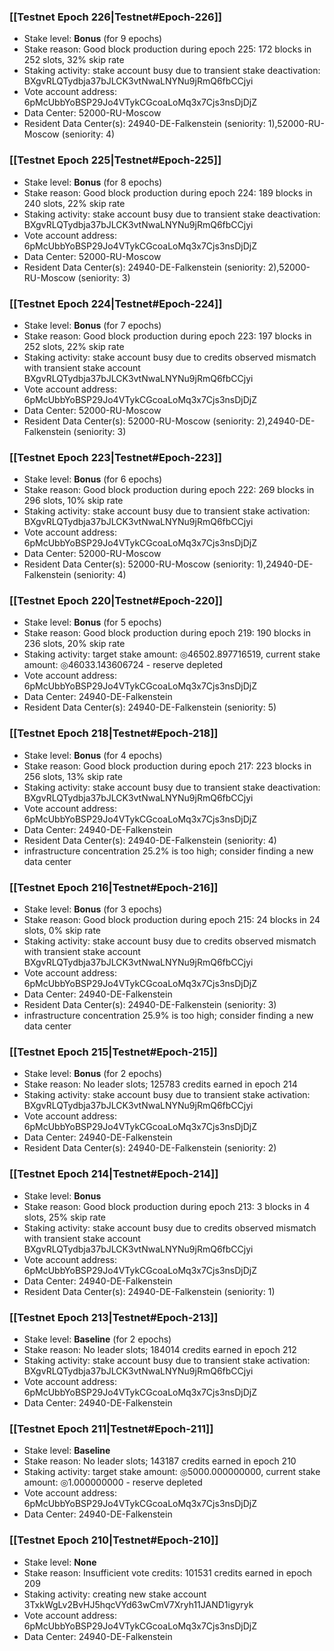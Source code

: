### [[Testnet Epoch 226|Testnet#Epoch-226]]
* Stake level: **Bonus** (for 9 epochs)
* Stake reason: Good block production during epoch 225: 172 blocks in 252 slots, 32% skip rate
* Staking activity: stake account busy due to transient stake deactivation: BXgvRLQTydbja37bJLCK3vtNwaLNYNu9jRmQ6fbCCjyi
* Vote account address: 6pMcUbbYoBSP29Jo4VTykCGcoaLoMq3x7Cjs3nsDjDjZ
* Data Center: 52000-RU-Moscow
* Resident Data Center(s): 24940-DE-Falkenstein (seniority: 1),52000-RU-Moscow (seniority: 4)
### [[Testnet Epoch 225|Testnet#Epoch-225]]
* Stake level: **Bonus** (for 8 epochs)
* Stake reason: Good block production during epoch 224: 189 blocks in 240 slots, 22% skip rate
* Staking activity: stake account busy due to transient stake deactivation: BXgvRLQTydbja37bJLCK3vtNwaLNYNu9jRmQ6fbCCjyi
* Vote account address: 6pMcUbbYoBSP29Jo4VTykCGcoaLoMq3x7Cjs3nsDjDjZ
* Data Center: 52000-RU-Moscow
* Resident Data Center(s): 24940-DE-Falkenstein (seniority: 2),52000-RU-Moscow (seniority: 3)
### [[Testnet Epoch 224|Testnet#Epoch-224]]
* Stake level: **Bonus** (for 7 epochs)
* Stake reason: Good block production during epoch 223: 197 blocks in 252 slots, 22% skip rate
* Staking activity: stake account busy due to credits observed mismatch with transient stake account BXgvRLQTydbja37bJLCK3vtNwaLNYNu9jRmQ6fbCCjyi
* Vote account address: 6pMcUbbYoBSP29Jo4VTykCGcoaLoMq3x7Cjs3nsDjDjZ
* Data Center: 52000-RU-Moscow
* Resident Data Center(s): 52000-RU-Moscow (seniority: 2),24940-DE-Falkenstein (seniority: 3)
### [[Testnet Epoch 223|Testnet#Epoch-223]]
* Stake level: **Bonus** (for 6 epochs)
* Stake reason: Good block production during epoch 222: 269 blocks in 296 slots, 10% skip rate
* Staking activity: stake account busy due to transient stake activation: BXgvRLQTydbja37bJLCK3vtNwaLNYNu9jRmQ6fbCCjyi
* Vote account address: 6pMcUbbYoBSP29Jo4VTykCGcoaLoMq3x7Cjs3nsDjDjZ
* Data Center: 52000-RU-Moscow
* Resident Data Center(s): 52000-RU-Moscow (seniority: 1),24940-DE-Falkenstein (seniority: 4)
### [[Testnet Epoch 220|Testnet#Epoch-220]]
* Stake level: **Bonus** (for 5 epochs)
* Stake reason: Good block production during epoch 219: 190 blocks in 236 slots, 20% skip rate
* Staking activity: target stake amount: ◎46502.897716519, current stake amount: ◎46033.143606724 - reserve depleted
* Vote account address: 6pMcUbbYoBSP29Jo4VTykCGcoaLoMq3x7Cjs3nsDjDjZ
* Data Center: 24940-DE-Falkenstein
* Resident Data Center(s): 24940-DE-Falkenstein (seniority: 5)
### [[Testnet Epoch 218|Testnet#Epoch-218]]
* Stake level: **Bonus** (for 4 epochs)
* Stake reason: Good block production during epoch 217: 223 blocks in 256 slots, 13% skip rate
* Staking activity: stake account busy due to transient stake deactivation: BXgvRLQTydbja37bJLCK3vtNwaLNYNu9jRmQ6fbCCjyi
* Vote account address: 6pMcUbbYoBSP29Jo4VTykCGcoaLoMq3x7Cjs3nsDjDjZ
* Data Center: 24940-DE-Falkenstein
* Resident Data Center(s): 24940-DE-Falkenstein (seniority: 4)
* infrastructure concentration 25.2% is too high; consider finding a new data center
### [[Testnet Epoch 216|Testnet#Epoch-216]]
* Stake level: **Bonus** (for 3 epochs)
* Stake reason: Good block production during epoch 215: 24 blocks in 24 slots, 0% skip rate
* Staking activity: stake account busy due to credits observed mismatch with transient stake account BXgvRLQTydbja37bJLCK3vtNwaLNYNu9jRmQ6fbCCjyi
* Vote account address: 6pMcUbbYoBSP29Jo4VTykCGcoaLoMq3x7Cjs3nsDjDjZ
* Data Center: 24940-DE-Falkenstein
* Resident Data Center(s): 24940-DE-Falkenstein (seniority: 3)
* infrastructure concentration 25.9% is too high; consider finding a new data center
### [[Testnet Epoch 215|Testnet#Epoch-215]]
* Stake level: **Bonus** (for 2 epochs)
* Stake reason: No leader slots; 125783 credits earned in epoch 214
* Staking activity: stake account busy due to transient stake activation: BXgvRLQTydbja37bJLCK3vtNwaLNYNu9jRmQ6fbCCjyi
* Vote account address: 6pMcUbbYoBSP29Jo4VTykCGcoaLoMq3x7Cjs3nsDjDjZ
* Data Center: 24940-DE-Falkenstein
* Resident Data Center(s): 24940-DE-Falkenstein (seniority: 2)
### [[Testnet Epoch 214|Testnet#Epoch-214]]
* Stake level: **Bonus**
* Stake reason: Good block production during epoch 213: 3 blocks in 4 slots, 25% skip rate
* Staking activity: stake account busy due to credits observed mismatch with transient stake account BXgvRLQTydbja37bJLCK3vtNwaLNYNu9jRmQ6fbCCjyi
* Vote account address: 6pMcUbbYoBSP29Jo4VTykCGcoaLoMq3x7Cjs3nsDjDjZ
* Data Center: 24940-DE-Falkenstein
* Resident Data Center(s): 24940-DE-Falkenstein (seniority: 1)
### [[Testnet Epoch 213|Testnet#Epoch-213]]
* Stake level: **Baseline** (for 2 epochs)
* Stake reason: No leader slots; 184014 credits earned in epoch 212
* Staking activity: stake account busy due to transient stake activation: BXgvRLQTydbja37bJLCK3vtNwaLNYNu9jRmQ6fbCCjyi
* Vote account address: 6pMcUbbYoBSP29Jo4VTykCGcoaLoMq3x7Cjs3nsDjDjZ
* Data Center: 24940-DE-Falkenstein
### [[Testnet Epoch 211|Testnet#Epoch-211]]
* Stake level: **Baseline**
* Stake reason: No leader slots; 143187 credits earned in epoch 210
* Staking activity: target stake amount: ◎5000.000000000, current stake amount: ◎1.000000000 - reserve depleted
* Vote account address: 6pMcUbbYoBSP29Jo4VTykCGcoaLoMq3x7Cjs3nsDjDjZ
* Data Center: 24940-DE-Falkenstein
### [[Testnet Epoch 210|Testnet#Epoch-210]]
* Stake level: **None**
* Stake reason: Insufficient vote credits: 101531 credits earned in epoch 209
* Staking activity: creating new stake account 3TxkWgLv2BvHJ5hqcVYd63wCmV7Xryh11JAND1igyryk
* Vote account address: 6pMcUbbYoBSP29Jo4VTykCGcoaLoMq3x7Cjs3nsDjDjZ
* Data Center: 24940-DE-Falkenstein
